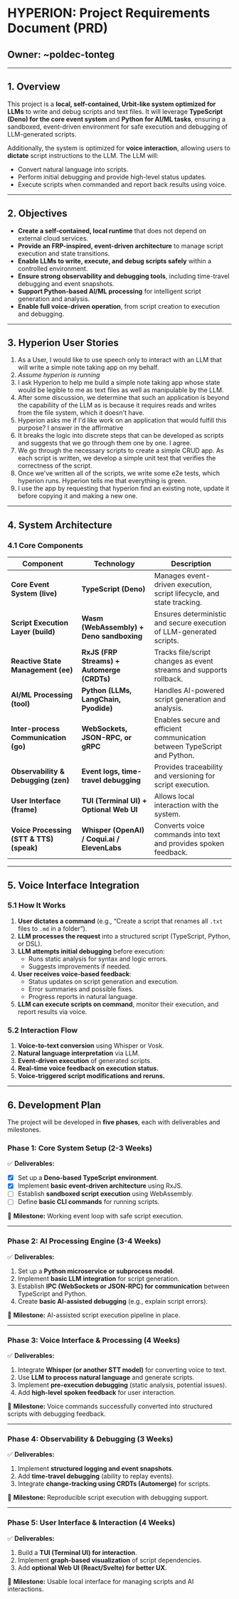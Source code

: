 # HYPERION: **Project Requirements Document (PRD)**

## **Owner:** ~poldec-tonteg  

---

## **1. Overview**
This project is a **local, self-contained, Urbit-like system optimized for LLMs** to write and debug scripts and text files. It will leverage **TypeScript (Deno) for the core event system** and **Python for AI/ML tasks**, ensuring a sandboxed, event-driven environment for safe execution and debugging of LLM-generated scripts.

Additionally, the system is optimized for **voice interaction**, allowing users to **dictate** script instructions to the LLM. The LLM will:
- Convert natural language into scripts.
- Perform initial debugging and provide high-level status updates.
- Execute scripts when commanded and report back results using voice.

---

## **2. Objectives**
- **Create a self-contained, local runtime** that does not depend on external cloud services.
- **Provide an FRP-inspired, event-driven architecture** to manage script execution and state transitions.
- **Enable LLMs to write, execute, and debug scripts safely** within a controlled environment.
- **Ensure strong observability and debugging tools**, including time-travel debugging and event snapshots.
- **Support Python-based AI/ML processing** for intelligent script generation and analysis.
- **Enable full voice-driven operation**, from script creation to execution and debugging.

---

## **3. Hyperion User Stories**

1. As a User, I would like to use speech only to interact with an LLM that will write a simple note taking app on my behalf.
  1. *Assume hyperion is running*
  2. I ask Hyperion to help me build a simple note taking app whose state would be legible to me as text files as well as manipulable by the LLM.
  3. After some discussion, we determine that such an application is beyond the capabiliity of the LLM as is because it requires reads and writes from the file system, which it doesn't have.
  4. Hyperion asks me if I'd like work on an application that would fulfill this purpose? I answer in the affirmative
  5. It breaks the logic into discrete steps that can be developed as scripts and suggests that we go through them one by one. I agree.
  6. We go through the necessary scripts to create a simple CRUD app. As each script is written, we develop a simple unit test that verifies the correctness of the script.
  7. Once we've written all of the scripts, we write some e2e tests, which hyperion runs. Hyperion tells me that everything is green.
  8. I use the app by requesting that hyperion find an existing note, update it before copying it and making a new one.

---

## **4. System Architecture**
### **4.1 Core Components**

| Component                             | Technology                                   | Description                                                               |
| ------------------------------------- | -------------------------------------------- | ------------------------------------------------------------------------- |
| **Core Event System (live)**                 | **TypeScript (Deno)**                        | Manages event-driven execution, script lifecycle, and state tracking.     |
| **Script Execution Layer (build)**            | **Wasm (WebAssembly) + Deno sandboxing**     | Ensures deterministic and secure execution of LLM-generated scripts.      |
| **Reactive State Management (ee)**         | **RxJS (FRP Streams) + Automerge (CRDTs)**   | Tracks file/script changes as event streams and supports rollback.        |
| **AI/ML Processing (tool)**                  | **Python (LLMs, LangChain, Pyodide)**        | Handles AI-powered script generation and analysis.                        |
| **Inter-process Communication (go)** | **WebSockets, JSON-RPC, or gRPC**            | Enables secure and efficient communication between TypeScript and Python. |
| **Observability & Debugging (zen)**         | **Event logs, time-travel debugging**        | Provides traceability and versioning for script execution.                |
| **User Interface (frame)**                    | **TUI (Terminal UI) + Optional Web UI**      | Allows local interaction with the system.                                 |
| **Voice Processing (STT & TTS) (speak)**      | **Whisper (OpenAI) / Coqui.ai / ElevenLabs** | Converts voice commands into text and provides spoken feedback.           |

---

## **5. Voice Interface Integration**

### **5.1 How It Works**
1. **User dictates a command** (e.g., “Create a script that renames all `.txt` files to `.md` in a folder”).
2. **LLM processes the request** into a structured script (TypeScript, Python, or DSL).
3. **LLM attempts initial debugging** before execution:
   - Runs static analysis for syntax and logic errors.
   - Suggests improvements if needed.
4. **User receives voice-based feedback**:
   - Status updates on script generation and execution.
   - Error summaries and possible fixes.
   - Progress reports in natural language.
5. **LLM can execute scripts on command**, monitor their execution, and report results via voice.

### **5.2 Interaction Flow**
1. **Voice-to-text conversion** using Whisper or Vosk.
2. **Natural language interpretation** via LLM.
3. **Event-driven execution** of generated scripts.
4. **Real-time voice feedback on execution status.**
5. **Voice-triggered script modifications and reruns.**

---

## **6. Development Plan**
The project will be developed in **five phases**, each with deliverables and milestones.

### **Phase 1: Core System Setup (2-3 Weeks)**
✅ **Deliverables:**
- [x] Set up a **Deno-based TypeScript environment**.
- [x] Implement **basic event-driven architecture** using RxJS.
- [ ] Establish **sandboxed script execution** using WebAssembly.
- [ ] Define **basic CLI commands** for running scripts.

🔹 **Milestone:** Working event loop with safe script execution.

---

### **Phase 2: AI Processing Engine (3-4 Weeks)**
✅ **Deliverables:**
1. Set up a **Python microservice or subprocess model**.
2. Implement **basic LLM integration** for script generation.
3. Establish **IPC (WebSockets or JSON-RPC) for communication** between TypeScript and Python.
4. Create **basic AI-assisted debugging** (e.g., explain script errors).

🔹 **Milestone:** AI-assisted script execution pipeline in place.

---

### **Phase 3: Voice Interface & Processing (4 Weeks)**
✅ **Deliverables:**
1. Integrate **Whisper (or another STT model)** for converting voice to text.
2. Use **LLM to process natural language** and generate scripts.
3. Implement **pre-execution debugging** (static analysis, potential issues).
4. Add **high-level spoken feedback** for user interaction.

🔹 **Milestone:** Voice commands successfully converted into structured scripts with debugging feedback.

---

### **Phase 4: Observability & Debugging (3 Weeks)**
✅ **Deliverables:**
1. Implement **structured logging and event snapshots**.
2. Add **time-travel debugging** (ability to replay events).
3. Integrate **change-tracking using CRDTs (Automerge)** for scripts.

🔹 **Milestone:** Reproducible script execution with debugging support.

---

### **Phase 5: User Interface & Interaction (4 Weeks)**
✅ **Deliverables:**
1. Build a **TUI (Terminal UI) for interaction**.
2. Implement **graph-based visualization** of script dependencies.
3. Add **optional Web UI (React/Svelte) for better UX**.

🔹 **Milestone:** Usable local interface for managing scripts and AI interactions.

